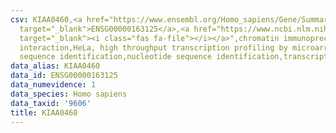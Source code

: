 ```yaml
---
csv: KIAA0460,<a href="https://www.ensembl.org/Homo_sapiens/Gene/Summary?db=core;g=ENSG00000163125"
  target="_blank">ENSG00000163125</a>,<a href="https://www.ncbi.nlm.nih.gov/pubmed/17216044"
  target="_blank"><i class="fas fa-file"></i></a>",chromatin immunoprecipitation assay,direct
  interaction,HeLa, high throughput transcription profiling by microarray,nucleotide
  sequence identification,nucleotide sequence identification,transcriptional regulation,
data_alias: KIAA0460
data_id: ENSG00000163125
data_numevidence: 1
data_species: Homo sapiens
data_taxid: '9606'
title: KIAA0460
---
```

